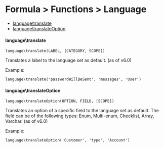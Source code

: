 # Formula > Functions > Language

* [language\translate](#languagetranslate)
* [language\translateOption](#languagetranslateOption)

#### language\translate

`language\translate(LABEL, [CATEGORY, SCOPE])`

Translates a label to the language set as default. (as of v6.0)

Example:

`language\translate('passwordWillBeSent', 'messages', 'User')`

#### language\translateOption

`language\translateOption(OPTION, FIELD, [SCOPE])`

Translates an option of a specific field to the language set as default. The field can be of the following types: Enum, Multi-enum, Checklist, 
Array, Varchar. (as of v6.0)

Example:

`language\translateOption('Customer', 'type', 'Account')`
